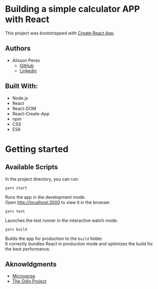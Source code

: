 # Building a simple calculator APP with React

This project was bootstrapped with [Create React App](https://github.com/facebook/create-react-app).

## Authors

- Alisson Peres
  - [GitHub](https://github.com/alissonperes/)
  - [Linkedin](https://www.linkedin.com/in/alissonperes)

## Built With:

- Node.js
- React
- React-DOM
- React-Create-App
- npm
- CSS
- ES6

# Getting started

## Available Scripts

In the project directory, you can run:

`yarn start`

Runs the app in the development mode.<br />
Open [http://localhost:3000](http://localhost:3000) to view it in the browser.

`yarn test`

Launches the test runner in the interactive watch mode.<br />

`yarn build`

Builds the app for production to the `build` folder.<br />
It correctly bundles React in production mode and optimizes the build for the best performance.

## Aknowldgments

- [Microverse](https://www.microverse.org/)
- [The Odin Project](https://www.theodinproject.com)

